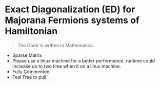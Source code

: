 # Exact Diagonalization (ED) for Majorana Fermions systems of Hamiltonian

> The Code is written in Mathematica.


+ Sparse Matrix
+ Please use a linux machine for a better performance. runtime could increase up to two time when it on a linux machine.
+ Fully Commented
+ Feel Free to pull


